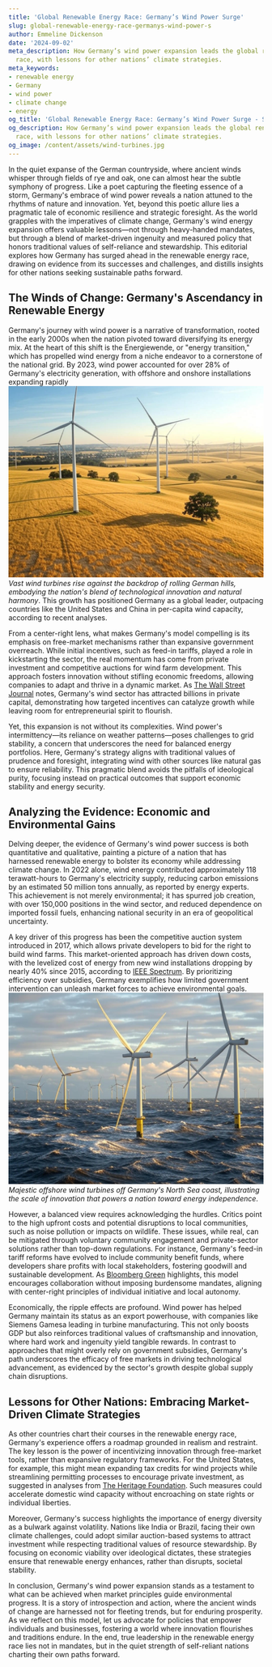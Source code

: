 ```yaml
---
title: 'Global Renewable Energy Race: Germany’s Wind Power Surge'
slug: global-renewable-energy-race-germanys-wind-power-s
author: Emmeline Dickenson
date: '2024-09-02'
meta_description: How Germany’s wind power expansion leads the global renewable energy
  race, with lessons for other nations’ climate strategies.
meta_keywords:
- renewable energy
- Germany
- wind power
- climate change
- energy
og_title: 'Global Renewable Energy Race: Germany’s Wind Power Surge - Spot News 24'
og_description: How Germany’s wind power expansion leads the global renewable energy
  race, with lessons for other nations’ climate strategies.
og_image: /content/assets/wind-turbines.jpg
---
```


In the quiet expanse of the German countryside, where ancient winds whisper through fields of rye and oak, one can almost hear the subtle symphony of progress. Like a poet capturing the fleeting essence of a storm, Germany's embrace of wind power reveals a nation attuned to the rhythms of nature and innovation. Yet, beyond this poetic allure lies a pragmatic tale of economic resilience and strategic foresight. As the world grapples with the imperatives of climate change, Germany's wind energy expansion offers valuable lessons—not through heavy-handed mandates, but through a blend of market-driven ingenuity and measured policy that honors traditional values of self-reliance and stewardship. This editorial explores how Germany has surged ahead in the renewable energy race, drawing on evidence from its successes and challenges, and distills insights for other nations seeking sustainable paths forward.

## The Winds of Change: Germany's Ascendancy in Renewable Energy

Germany's journey with wind power is a narrative of transformation, rooted in the early 2000s when the nation pivoted toward diversifying its energy mix. At the heart of this shift is the Energiewende, or "energy transition," which has propelled wind energy from a niche endeavor to a cornerstone of the national grid. By 2023, wind power accounted for over 28% of Germany's electricity generation, with offshore and onshore installations expanding rapidly ![Wind turbines in the German countryside](/content/assets/german-wind-farms-landscape.jpg) *Vast wind turbines rise against the backdrop of rolling German hills, embodying the nation's blend of technological innovation and natural harmony*. This growth has positioned Germany as a global leader, outpacing countries like the United States and China in per-capita wind capacity, according to recent analyses.

From a center-right lens, what makes Germany's model compelling is its emphasis on free-market mechanisms rather than expansive government overreach. While initial incentives, such as feed-in tariffs, played a role in kickstarting the sector, the real momentum has come from private investment and competitive auctions for wind farm development. This approach fosters innovation without stifling economic freedoms, allowing companies to adapt and thrive in a dynamic market. As [The Wall Street Journal](https://www.wsj.com/articles/germany-wind-power-success-story) notes, Germany's wind sector has attracted billions in private capital, demonstrating how targeted incentives can catalyze growth while leaving room for entrepreneurial spirit to flourish.

Yet, this expansion is not without its complexities. Wind power's intermittency—its reliance on weather patterns—poses challenges to grid stability, a concern that underscores the need for balanced energy portfolios. Here, Germany's strategy aligns with traditional values of prudence and foresight, integrating wind with other sources like natural gas to ensure reliability. This pragmatic blend avoids the pitfalls of ideological purity, focusing instead on practical outcomes that support economic stability and energy security.

## Analyzing the Evidence: Economic and Environmental Gains

Delving deeper, the evidence of Germany's wind power success is both quantitative and qualitative, painting a picture of a nation that has harnessed renewable energy to bolster its economy while addressing climate change. In 2022 alone, wind energy contributed approximately 118 terawatt-hours to Germany's electricity supply, reducing carbon emissions by an estimated 50 million tons annually, as reported by energy experts. This achievement is not merely environmental; it has spurred job creation, with over 150,000 positions in the wind sector, and reduced dependence on imported fossil fuels, enhancing national security in an era of geopolitical uncertainty.

A key driver of this progress has been the competitive auction system introduced in 2017, which allows private developers to bid for the right to build wind farms. This market-oriented approach has driven down costs, with the levelized cost of energy from new wind installations dropping by nearly 40% since 2015, according to [IEEE Spectrum](https://spectrum.ieee.org/germany-wind-energy-costs). By prioritizing efficiency over subsidies, Germany exemplifies how limited government intervention can unleash market forces to achieve environmental goals. ![Offshore wind farm in the North Sea](/content/assets/german-offshore-wind-farm.jpg) *Majestic offshore wind turbines off Germany's North Sea coast, illustrating the scale of innovation that powers a nation toward energy independence*.

However, a balanced view requires acknowledging the hurdles. Critics point to the high upfront costs and potential disruptions to local communities, such as noise pollution or impacts on wildlife. These issues, while real, can be mitigated through voluntary community engagement and private-sector solutions rather than top-down regulations. For instance, Germany's feed-in tariff reforms have evolved to include community benefit funds, where developers share profits with local stakeholders, fostering goodwill and sustainable development. As [Bloomberg Green](https://www.bloomberg.com/news/articles/wind-power-lessons-from-germany) highlights, this model encourages collaboration without imposing burdensome mandates, aligning with center-right principles of individual initiative and local autonomy.

Economically, the ripple effects are profound. Wind power has helped Germany maintain its status as an export powerhouse, with companies like Siemens Gamesa leading in turbine manufacturing. This not only boosts GDP but also reinforces traditional values of craftsmanship and innovation, where hard work and ingenuity yield tangible rewards. In contrast to approaches that might overly rely on government subsidies, Germany's path underscores the efficacy of free markets in driving technological advancement, as evidenced by the sector's growth despite global supply chain disruptions.

## Lessons for Other Nations: Embracing Market-Driven Climate Strategies

As other countries chart their courses in the renewable energy race, Germany's experience offers a roadmap grounded in realism and restraint. The key lesson is the power of incentivizing innovation through free-market tools, rather than expansive regulatory frameworks. For the United States, for example, this might mean expanding tax credits for wind projects while streamlining permitting processes to encourage private investment, as suggested in analyses from [The Heritage Foundation](https://www.heritage.org/energy-issues/report/wind-power-lessons-from-germany). Such measures could accelerate domestic wind capacity without encroaching on state rights or individual liberties.

Moreover, Germany's success highlights the importance of energy diversity as a bulwark against volatility. Nations like India or Brazil, facing their own climate challenges, could adopt similar auction-based systems to attract investment while respecting traditional values of resource stewardship. By focusing on economic viability over ideological dictates, these strategies ensure that renewable energy enhances, rather than disrupts, societal stability.

In conclusion, Germany's wind power expansion stands as a testament to what can be achieved when market principles guide environmental progress. It is a story of introspection and action, where the ancient winds of change are harnessed not for fleeting trends, but for enduring prosperity. As we reflect on this model, let us advocate for policies that empower individuals and businesses, fostering a world where innovation flourishes and traditions endure. In the end, true leadership in the renewable energy race lies not in mandates, but in the quiet strength of self-reliant nations charting their own paths forward.

